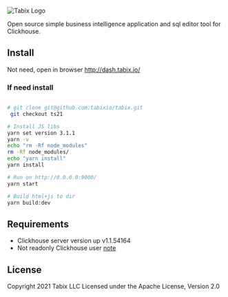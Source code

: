 ![Tabix Logo](http://ui.tabix.io/assets/images/logo2.png?123)

Open source simple business intelligence application and sql editor tool for Clickhouse.


## Install

Not need, open in browser http://dash.tabix.io/

### If need install

```bash

# git clone git@github.com:tabixio/tabix.git
 git checkout ts21

# Install JS libs 
yarn set version 3.1.1
yarn -v
echo "rm -Rf node_modules"
rm -Rf node_modules/
echo "yarn install"
yarn install

# Run on http://0.0.0.0:9000/  
yarn start

# Build html+js to dir 
yarn build:dev


```

## Requirements

* Clickhouse server version up v1.1.54164
* Not readonly Clickhouse user [note](https://tabix.io/doc/Requirements/#note)

## License

Copyright 2021 Tabix LLC
Licensed under the Apache License, Version 2.0
